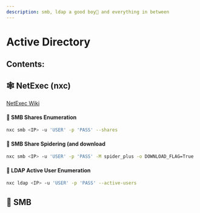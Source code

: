 ```yaml
---
description: smb, ldap a good boy🐶 and everything in between
---
```


# Active Directory

## Contents:



## 🕸️ NetExec (nxc)

[NetExec Wiki](https://www.netexec.wiki/)

#### 📡 SMB Shares Enumeration

```bash
nxc smb <IP> -u 'USER' -p 'PASS' --shares
```

#### 📂 SMB Share Spidering (and download

```bash
nxc smb <IP> -u 'USER' -p 'PASS' -M spider_plus -o DOWNLOAD_FLAG=True
```

#### 📡 LDAP Active User Enumeration

```bash
nxc ldap <IP> -u 'USER' -p 'PASS' --active-users
```

## 📂 SMB
